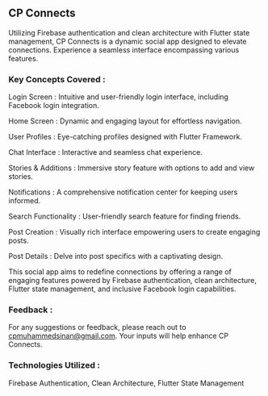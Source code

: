 ## CP Connects

Utilizing Firebase authentication and clean architecture with Flutter state management, CP Connects is a dynamic social app designed to elevate connections. Experience a seamless interface encompassing various features.

### Key Concepts Covered :

Login Screen : Intuitive and user-friendly login interface, including Facebook login integration.

Home Screen : Dynamic and engaging layout for effortless navigation.

User Profiles : Eye-catching profiles designed with Flutter Framework.

Chat Interface : Interactive and seamless chat experience.

Stories & Additions : Immersive story feature with options to add and view stories.

Notifications : A comprehensive notification center for keeping users informed.

Search Functionality : User-friendly search feature for finding friends.

Post Creation : Visually rich interface empowering users to create engaging posts.

Post Details : Delve into post specifics with a captivating design.

This social app aims to redefine connections by offering a range of engaging features powered by Firebase authentication, clean architecture, Flutter state management, and inclusive Facebook login capabilities.

### Feedback :
For any suggestions or feedback, please reach out to cpmuhammedsinan@gmail.com. Your inputs will help enhance CP Connects.

### Technologies Utilized :
Firebase Authentication, Clean Architecture, Flutter State Management

 
